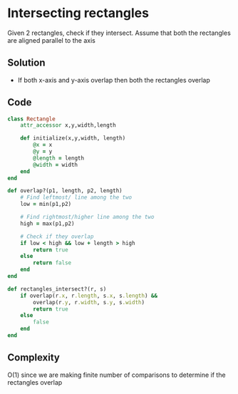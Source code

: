 # Intersecting rectangles
Given 2 rectangles, check if they intersect. Assume that both the rectangles are aligned parallel to the axis

## Solution
- If both x-axis and y-axis overlap then both the rectangles overlap

## Code
```ruby
class Rectangle
    attr_accessor x,y,width,length

    def initialize(x,y,width, length)
        @x = x
        @y = y
        @length = length
        @width = width
    end
end

def overlap?(p1, length, p2, length)
    # Find leftmost/ line among the two
    low = min(p1,p2)

    # Find rightmost/higher line among the two
    high = max(p1,p2)

    # Check if they overlap
    if low < high && low + length > high
        return true
    else
        return false
    end
end

def rectangles_intersect?(r, s)
    if overlap(r.x, r.length, s.x, s.length) &&
        overlap(r.y, r.width, s.y, s.width)
        return true
    else
        false
    end
end
```

## Complexity
O(1) since we are making finite number of comparisons to determine if the rectangles overlap
